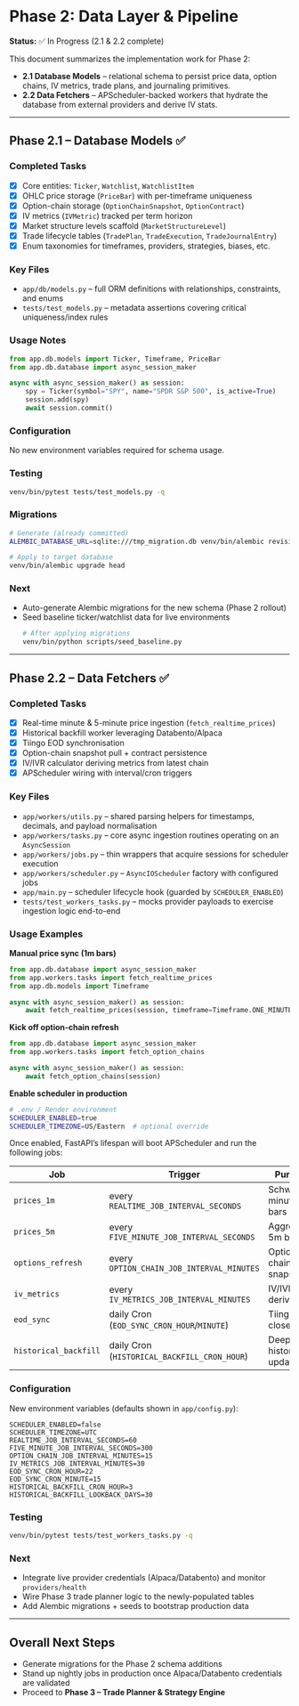 # Phase 2: Data Layer & Pipeline

**Status:** ✅ In Progress (2.1 & 2.2 complete)

This document summarizes the implementation work for Phase 2:

- **2.1 Database Models** – relational schema to persist price data, option chains, IV metrics, trade plans, and journaling primitives.
- **2.2 Data Fetchers** – APScheduler-backed workers that hydrate the database from external providers and derive IV stats.

---

## Phase 2.1 – Database Models ✅

### Completed Tasks
- [x] Core entities: `Ticker`, `Watchlist`, `WatchlistItem`
- [x] OHLC price storage (`PriceBar`) with per-timeframe uniqueness
- [x] Option-chain storage (`OptionChainSnapshot`, `OptionContract`)
- [x] IV metrics (`IVMetric`) tracked per term horizon
- [x] Market structure levels scaffold (`MarketStructureLevel`)
- [x] Trade lifecycle tables (`TradePlan`, `TradeExecution`, `TradeJournalEntry`)
- [x] Enum taxonomies for timeframes, providers, strategies, biases, etc.

### Key Files
- `app/db/models.py` – full ORM definitions with relationships, constraints, and enums
- `tests/test_models.py` – metadata assertions covering critical uniqueness/index rules

### Usage Notes
```python
from app.db.models import Ticker, Timeframe, PriceBar
from app.db.database import async_session_maker

async with async_session_maker() as session:
    spy = Ticker(symbol="SPY", name="SPDR S&P 500", is_active=True)
    session.add(spy)
    await session.commit()
```

### Configuration
No new environment variables required for schema usage.

### Testing
```bash
venv/bin/pytest tests/test_models.py -q
```

### Migrations
```bash
# Generate (already committed)
ALEMBIC_DATABASE_URL=sqlite:///tmp_migration.db venv/bin/alembic revision --autogenerate -m "create core tables"

# Apply to target database
venv/bin/alembic upgrade head
```

### Next
- Auto-generate Alembic migrations for the new schema (Phase 2 rollout)
- Seed baseline ticker/watchlist data for live environments
    ```bash
    # After applying migrations
    venv/bin/python scripts/seed_baseline.py
    ```

---

## Phase 2.2 – Data Fetchers ✅

### Completed Tasks
- [x] Real-time minute & 5-minute price ingestion (`fetch_realtime_prices`)
- [x] Historical backfill worker leveraging Databento/Alpaca
- [x] Tiingo EOD synchronisation
- [x] Option-chain snapshot pull + contract persistence
- [x] IV/IVR calculator deriving metrics from latest chain
- [x] APScheduler wiring with interval/cron triggers

### Key Files
- `app/workers/utils.py` – shared parsing helpers for timestamps, decimals, and payload normalisation
- `app/workers/tasks.py` – core async ingestion routines operating on an `AsyncSession`
- `app/workers/jobs.py` – thin wrappers that acquire sessions for scheduler execution
- `app/workers/scheduler.py` – `AsyncIOScheduler` factory with configured jobs
- `app/main.py` – scheduler lifecycle hook (guarded by `SCHEDULER_ENABLED`)
- `tests/test_workers_tasks.py` – mocks provider payloads to exercise ingestion logic end-to-end

### Usage Examples

**Manual price sync (1m bars)**
```python
from app.db.database import async_session_maker
from app.workers.tasks import fetch_realtime_prices
from app.db.models import Timeframe

async with async_session_maker() as session:
    await fetch_realtime_prices(session, timeframe=Timeframe.ONE_MINUTE)
```

**Kick off option-chain refresh**
```python
from app.db.database import async_session_maker
from app.workers.tasks import fetch_option_chains

async with async_session_maker() as session:
    await fetch_option_chains(session)
```

**Enable scheduler in production**
```bash
# .env / Render environment
SCHEDULER_ENABLED=true
SCHEDULER_TIMEZONE=US/Eastern  # optional override
```

Once enabled, FastAPI’s lifespan will boot APScheduler and run the following jobs:

| Job | Trigger | Purpose |
| --- | --- | --- |
| `prices_1m` | every `REALTIME_JOB_INTERVAL_SECONDS` | Schwab minute bars |
| `prices_5m` | every `FIVE_MINUTE_JOB_INTERVAL_SECONDS` | Aggregated 5m bars |
| `options_refresh` | every `OPTION_CHAIN_JOB_INTERVAL_MINUTES` | Option chain snapshot |
| `iv_metrics` | every `IV_METRICS_JOB_INTERVAL_MINUTES` | IV/IVR derivation |
| `eod_sync` | daily Cron (`EOD_SYNC_CRON_HOUR`/`MINUTE`) | Tiingo EOD close |
| `historical_backfill` | daily Cron (`HISTORICAL_BACKFILL_CRON_HOUR`) | Deep historical update |

### Configuration

New environment variables (defaults shown in `app/config.py`):

```
SCHEDULER_ENABLED=false
SCHEDULER_TIMEZONE=UTC
REALTIME_JOB_INTERVAL_SECONDS=60
FIVE_MINUTE_JOB_INTERVAL_SECONDS=300
OPTION_CHAIN_JOB_INTERVAL_MINUTES=15
IV_METRICS_JOB_INTERVAL_MINUTES=30
EOD_SYNC_CRON_HOUR=22
EOD_SYNC_CRON_MINUTE=15
HISTORICAL_BACKFILL_CRON_HOUR=3
HISTORICAL_BACKFILL_LOOKBACK_DAYS=30
```

### Testing
```bash
venv/bin/pytest tests/test_workers_tasks.py -q
```

### Next
- Integrate live provider credentials (Alpaca/Databento) and monitor `providers/health`
- Wire Phase 3 trade planner logic to the newly-populated tables
- Add Alembic migrations + seeds to bootstrap production data

---

## Overall Next Steps
- Generate migrations for the Phase 2 schema additions
- Stand up nightly jobs in production once Alpaca/Databento credentials are validated
- Proceed to **Phase 3 – Trade Planner & Strategy Engine**
